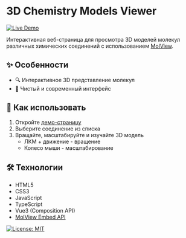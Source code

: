 # 3D Chemistry Models Viewer

[![Live Demo](https://img.shields.io/badge/Demo-Live-green?style=for-the-badge)](https://hasanovdoc.github.io/Graph-Drawing/)

Интерактивная веб-страница для просмотра 3D моделей молекул различных химических соединений с использованием [MolView](https://embed.molview.org/).

## ✨ Особенности

- 🔍 Интерактивное 3D представление молекул
- 🎨 Чистый и современный интерфейс

## 🚀 Как использовать

1. Откройте [демо-страницу](https://hasanovdoc.github.io/chemistry-model3d/)
2. Выберите соединение из списка
3. Вращайте, масштабируйте и изучайте 3D модель
   - ЛКМ + движение - вращение
   - Колесо мыши - масштабирование

## 🛠 Технологии

- HTML5
- CSS3
- JavaScript
- TypeScript
- Vue3 (Composition API)
- [MolView Embed API](https://embed.molview.org/)



[![License: MIT](https://img.shields.io/badge/License-MIT-yellow.svg)](https://opensource.org/licenses/MIT)
